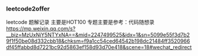 ### leetcode2offer
leetcode 题解记录 主要是HOT100 
专题主要是参考：代码随想录 https://mp.weixin.qq.com/s?__biz=MzUxNjY5NTYxNA==&mid=2247499525&idx=1&sn=5099e55f3d7b29f1f50be08d332cbb18&chksm=f9a1cc54ced64542b198dc21484ff3520966df45ffabbd8d7221bc92d5863ef158d93d70e418&scene=18#wechat_redirect



